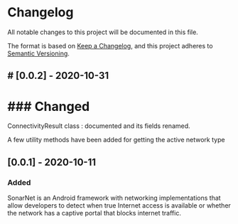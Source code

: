 # Changelog

All notable changes to this project will be documented in this file.

The format is based on [Keep a Changelog](https://keepachangelog.com/en/1.0.0/),
and this project adheres to [Semantic Versioning](https://semver.org/spec/v2.0.0.html).

## # [0.0.2] - 2020-10-31

# ### Changed

ConnectivityResult class : documented and its fields renamed.  

A few utility methods have been added for getting the active network type

## [0.0.1] - 2020-10-11

### Added

SonarNet is an Android framework with networking implementations that allow developers to detect when true Internet access is available or whether the network has a captive portal that blocks internet traffic.